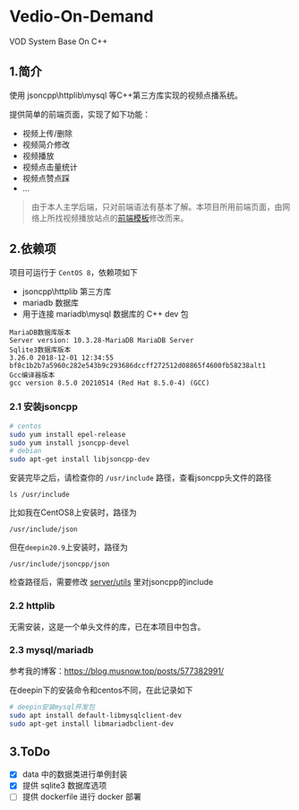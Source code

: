 # Vedio-On-Demand

VOD System Base On C++


## 1.简介

使用 jsoncpp\httplib\mysql 等C++第三方库实现的视频点播系统。

提供简单的前端页面，实现了如下功能：

* 视频上传/删除
* 视频简介修改
* 视频播放
* 视频点击量统计
* 视频点赞点踩
* ...

> 由于本人主学后端，只对前端语法有基本了解。本项目所用前端页面，由网络上所找视频播放站点的[前端模板](http://www.cssmoban.com/cssthemes/11519.shtml)修改而来。

## 2.依赖项

项目可运行于 `CentOS 8`，依赖项如下

* jsoncpp\httplib 第三方库
* mariadb 数据库
* 用于连接 mariadb\mysql 数据库的 C++ dev 包

```
MariaDB数据库版本
Server version: 10.3.28-MariaDB MariaDB Server
Sqlite3数据库版本
3.26.0 2018-12-01 12:34:55 bf8c1b2b7a5960c282e543b9c293686dccff272512d08865f4600fb58238alt1
Gcc编译器版本
gcc version 8.5.0 20210514 (Red Hat 8.5.0-4) (GCC) 
```

### 2.1 安装jsoncpp


```bash
# centos
sudo yum install epel-release 
sudo yum install jsoncpp-devel
# debian
sudo apt-get install libjsoncpp-dev
```

安装完毕之后，请检查你的 `/usr/include` 路径，查看jsoncpp头文件的路径

```
ls /usr/include
```

比如我在CentOS8上安装时，路径为

```
/usr/include/json
```

但在`deepin20.9`上安装时，路径为

```
/usr/include/jsoncpp/json
```

检查路径后，需要修改 [server/utils](./server/utils.hpp) 里对jsoncpp的include

### 2.2 httplib

无需安装，这是一个单头文件的库，已在本项目中包含。

### 2.3 mysql/mariadb

参考我的博客：https://blog.musnow.top/posts/577382991/

在deepin下的安装命令和centos不同，在此记录如下

```bash
# deepin安装mysql开发包
sudo apt install default-libmysqlclient-dev
sudo apt-get install libmariadbclient-dev
```

## 3.ToDo

- [x] data 中的数据类进行单例封装
- [x] 提供 sqlite3 数据库选项
- [ ] 提供 dockerfile 进行 docker 部署